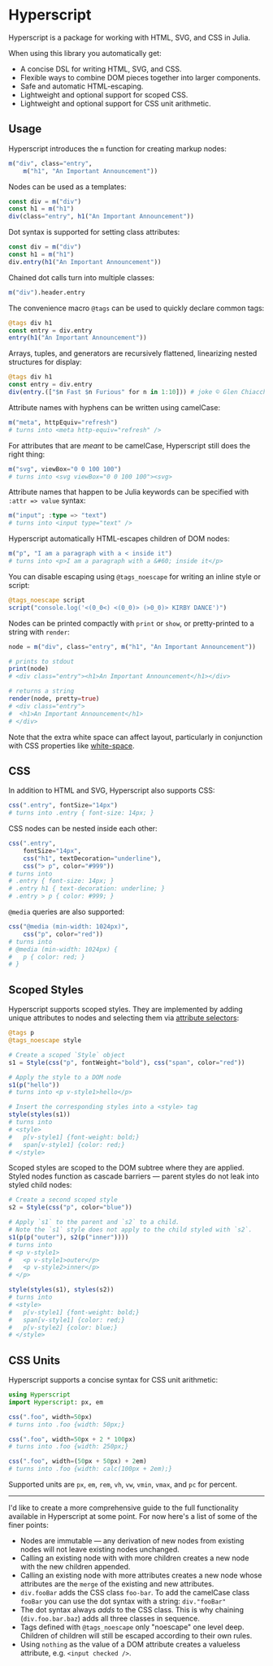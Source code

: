 # Hyperscript

Hyperscript is a package for working with HTML, SVG, and CSS in Julia.

When using this library you automatically get:

* A concise DSL for writing HTML, SVG, and CSS.
* Flexible ways to combine DOM pieces together into larger components.
* Safe and automatic HTML-escaping.
* Lightweight and optional support for scoped CSS.
* Lightweight and optional support for CSS unit arithmetic.

## Usage

Hyperscript introduces the `m` function for creating markup nodes:

```julia
m("div", class="entry",
    m("h1", "An Important Announcement"))
```

Nodes can be used as a templates:

```julia
const div = m("div")
const h1 = m("h1")
div(class="entry", h1("An Important Announcement"))
```

Dot syntax is supported for setting class attributes:

```julia
const div = m("div")
const h1 = m("h1")
div.entry(h1("An Important Announcement"))
```

Chained dot calls turn into multiple classes:

```julia
m("div").header.entry
```

The convenience macro `@tags` can be used to quickly declare common tags:

```julia
@tags div h1
const entry = div.entry
entry(h1("An Important Announcement"))
```

Arrays, tuples, and generators are recursively flattened, linearizing nested structures for display:

```julia
@tags div h1
const entry = div.entry
div(entry.(["$n Fast $n Furious" for n in 1:10])) # joke © Glen Chiacchieri
```

Attribute names with hyphens can be written using camelCase:

```julia
m("meta", httpEquiv="refresh")
# turns into <meta http-equiv="refresh" />
```

For attributes that are _meant_ to be camelCase, Hyperscript still does the right thing:

```julia
m("svg", viewBox="0 0 100 100")
# turns into <svg viewBox="0 0 100 100"><svg>
```

Attribute names that happen to be Julia keywords can be specified with `:attr => value` syntax:

```julia
m("input"; :type => "text")
# turns into <input type="text" />
```

Hyperscript automatically HTML-escapes children of DOM nodes:

```julia
m("p", "I am a paragraph with a < inside it")
# turns into <p>I am a paragraph with a &#60; inside it</p>
```

You can disable escaping using `@tags_noescape` for writing an inline style or script:

```julia
@tags_noescape script
script("console.log('<(0_0<) <(0_0)> (>0_0)> KIRBY DANCE')")
```

Nodes can be printed compactly with `print` or `show`, or pretty-printed to a string with `render`:

```julia
node = m("div", class="entry", m("h1", "An Important Announcement"))

# prints to stdout
print(node)
# <div class="entry"><h1>An Important Announcement</h1></div>

# returns a string
render(node, pretty=true)
# <div class="entry">
#  <h1>An Important Announcement</h1>
# </div>
```

Note that the extra white space can affect layout, particularly in conjunction with CSS properties like [white-space](https://developer.mozilla.org/en-US/docs/Web/CSS/white-space).

## CSS

In addition to HTML and SVG, Hyperscript also supports CSS:

```julia
css(".entry", fontSize="14px")
# turns into .entry { font-size: 14px; }
```

CSS nodes can be nested inside each other:

```julia
css(".entry",
    fontSize="14px",
    css("h1", textDecoration="underline"),
    css("> p", color="#999"))
# turns into
# .entry { font-size: 14px; }
# .entry h1 { text-decoration: underline; }
# .entry > p { color: #999; }
```

`@media` queries are also supported:

```julia
css("@media (min-width: 1024px)",
    css("p", color="red"))
# turns into
# @media (min-width: 1024px) {
#   p { color: red; }
# }
```

## Scoped Styles

Hyperscript supports scoped styles. They are implemented by adding unique attributes to nodes and selecting them via [attribute selectors](https://developer.mozilla.org/en-US/docs/Web/CSS/Attribute_selectors):

```julia
@tags p
@tags_noescape style

# Create a scoped `Style` object
s1 = Style(css("p", fontWeight="bold"), css("span", color="red"))

# Apply the style to a DOM node
s1(p("hello"))
# turns into <p v-style1>hello</p>

# Insert the corresponding styles into a <style> tag
style(styles(s1))
# turns into
# <style>
#   p[v-style1] {font-weight: bold;}
#   span[v-style1] {color: red;}
# </style>

```

Scoped styles are scoped to the DOM subtree where they are applied. Styled nodes function as cascade barriers — parent styles do not leak into styled child nodes:

```julia
# Create a second scoped style
s2 = Style(css("p", color="blue"))

# Apply `s1` to the parent and `s2` to a child.
# Note the `s1` style does not apply to the child styled with `s2`.
s1(p(p("outer"), s2(p("inner"))))
# turns into
# <p v-style1>
#   <p v-style1>outer</p>
#   <p v-style2>inner</p>
# </p>

style(styles(s1), styles(s2))
# turns into
# <style>
#   p[v-style1] {font-weight: bold;}
#   span[v-style1] {color: red;}
#   p[v-style2] {color: blue;}
# </style>
```

## CSS Units

Hyperscript supports a concise syntax for CSS unit arithmetic:

```julia
using Hyperscript
import Hyperscript: px, em

css(".foo", width=50px)
# turns into .foo {width: 50px;}

css(".foo", width=50px + 2 * 100px)
# turns into .foo {width: 250px;}

css(".foo", width=(50px + 50px) + 2em)
# turns into .foo {width: calc(100px + 2em);}
```

Supported units are `px`, `em`, `rem`, `vh`, `vw`, `vmin`, `vmax`, and `pc` for percent.

---

I'd like to create a more comprehensive guide to the full functionality available in Hyperscript at some point. For now here's a list of some of the finer points:

* Nodes are immutable — any derivation of new nodes from existing nodes will not leave existing nodes unchanged.
* Calling an existing node with with more children creates a new node with the new children appended.
* Calling an existing node with more attributes creates a new node whose attributes are the `merge` of the existing and new attributes.
* `div.fooBar` adds the CSS class `foo-bar`. To add the camelCase class `fooBar` you can use the dot syntax with a string: `div."fooBar"`
* The dot syntax always _adds_ to the CSS class. This is why chaining (`div.foo.bar.baz`) adds all three classes in sequence. 
* Tags defined with `@tags_noescape` only "noescape" one level deep. Children of children will still be escaped according to their own rules.
* Using `nothing` as the value of a DOM attribute creates a valueless attribute, e.g. `<input checked />`.
